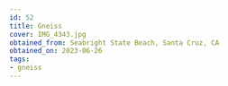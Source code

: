 ```yaml
---
id: 52 
title: Gneiss
cover: IMG_4343.jpg
obtained_from: Seabright State Beach, Santa Cruz, CA
obtained_on: 2023-06-26
tags:
- gneiss
---
```

